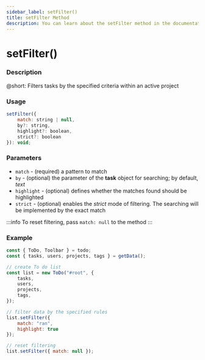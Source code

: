 ```yaml
---
sidebar_label: setFilter()
title: setFilter Method
description: You can learn about the setFilter method in the documentation of the DHTMLX JavaScript To Do List library. Browse developer guides and API reference, try out code examples and live demos, and download a free 30-day evaluation version of DHTMLX To Do List.
---
```


# setFilter()

### Description

@short: Filters tasks by the specified criteria within an active project

### Usage

~~~js
setFilter({
    match: string | null,
    by?: string,
    highlight?: boolean,
    strict?: boolean
}): void;
~~~

### Parameters

- `match` - (required) a pattern to match
- `by` - (optional) the parameter of the **task** object for searching; by default, *text*
- `highlight` - (optional) defines whether the matches found should be highlighted 
- `strict` - (optional) enables the *strict* mode of filtering. The searching will be implemented by the exact match

:::info
To reset filtering, pass `match: null` to the method
:::

### Example

~~~js
const { ToDo, Toolbar } = todo;
const { tasks, users, projects, tags } = getData();

// create To do list
const list = new ToDo("#root", {
	tasks,
	users,
	projects,
	tags,
});

// filter data by the specified rules
list.setFilter({
	match: "ran",
	highlight: true
});

// reset filtering
list.setFilter({ match: null });
~~~